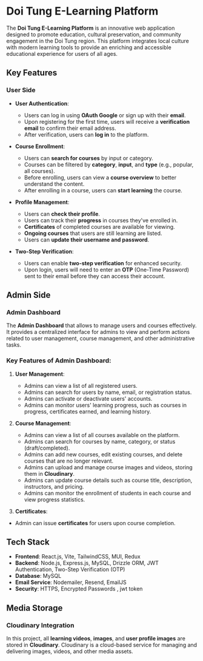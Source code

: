 # Doi Tung E-Learning Platform

The **Doi Tung E-Learning Platform** is an innovative web application designed to promote education, cultural preservation, and community engagement in the Doi Tung region. This platform integrates local culture with modern learning tools to provide an enriching and accessible educational experience for users of all ages.

## Key Features

### User Side

- **User Authentication**:
  - Users can log in using **OAuth Google** or sign up with their **email**.
  - Upon registering for the first time, users will receive a **verification email** to confirm their email address.
  - After verification, users can **log in** to the platform.

- **Course Enrollment**:
  - Users can **search for courses** by input or category.
  - Courses can be filtered by **category**, **input**, and **type** (e.g., popular, all courses).
  - Before enrolling, users can view a **course overview** to better understand the content.
  - After enrolling in a course, users can **start learning** the course.

- **Profile Management**:
  - Users can **check their profile**.
  - Users can track their **progress** in courses they've enrolled in.
  - **Certificates** of completed courses are available for viewing.
  - **Ongoing courses** that users are still learning are listed.
  - Users can **update their username and password**.

- **Two-Step Verification**:
  - Users can enable **two-step verification** for enhanced security.
  - Upon login, users will need to enter an **OTP** (One-Time Password) sent to their email before they can access their account.

## Admin Side
### Admin Dashboard

The **Admin Dashboard** that allows to manage users and courses effectively. It provides a centralized interface for admins to view and perform actions related to user management, course management, and other administrative tasks.

### Key Features of Admin Dashboard:

1. **User Management**:
   - Admins can view a list of all registered users.
   - Admins can search for users by name, email, or registration status.
   - Admins can activate or deactivate users' accounts.
   - Admins can monitor users' learning progress, such as courses in progress, certificates earned, and learning history.

2. **Course Management**:
   - Admins can view a list of all courses available on the platform.
   - Admins can search for courses by name, category, or status (draft/completed).
   - Admins can add new courses, edit existing courses, and delete courses that are no longer relevant.
   - Admins can upload and manage course images and videos, storing them in **Cloudinary**.
   - Admins can update course details such as course title, description, instructors, and pricing.
   - Admins can monitor the enrollment of students in each course and view progress statistics.
   
3. **Certificates**:
  - Admin can issue **certificates** for users upon course completion.


## Tech Stack

- **Frontend**: React.js, Vite, TailwindCSS, MUI, Redux
- **Backend**: Node.js, Express.js, MySQL, Drizzle ORM, JWT Authentication, Two-Step Verification (OTP)
- **Database**: MySQL
- **Email Service**: Nodemailer, Resend, EmailJS
- **Security**: HTTPS, Encrypted Passwords , jwt token

## Media Storage

### Cloudinary Integration

In this project, all **learning videos**, **images**, and **user profile images** are stored in **Cloudinary**. Cloudinary is a cloud-based service for managing and delivering images, videos, and other media assets.

